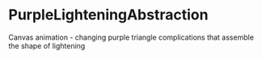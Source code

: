 PurpleLighteningAbstraction
===========================

Canvas animation - changing purple triangle complications that assemble the shape of lightening
